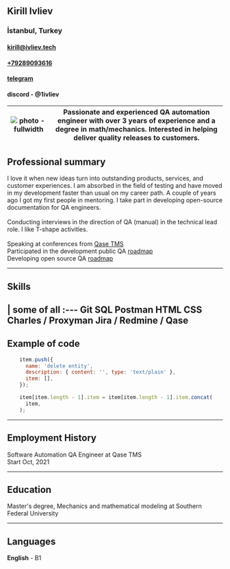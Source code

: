 ## Kirill Ivliev
### İstanbul, Turkey
#### [kirill@ivliev.tech](mailto:kirill@ivliev.tech)
#### [+79289093616](tel:+79289093616)
#### [telegram](https://t.me/ivIiev)
#### discord - @1ivliev
![photo -fullwidth](https://getmentor.blob.core.windows.net/mentor-images/kirill-ivliev-1250/large)  | Passionate and experienced QA automation engineer with over 3 years of experience and a degree in math/mechanics. Interested in helping deliver quality releases to customers.
--- | ---
## Professional summary
I love it when new ideas turn into outstanding products, services, and customer experiences. I am absorbed in the field of testing and have moved in my development faster than usual on my career path. A couple of years ago I got my first people in mentoring. I take part in developing open-source documentation for QA engineers. <br>
<br>
Conducting interviews in the direction of QA (manual) in the technical lead role. I like T-shape activities. <br>
<br>
Speaking at conferences from [Qase TMS](https://lnkd.in/dFybm-UA) <br>
Participated in the development public QA [roadmap](https://infinite.education/skillset/qa_engineer) <br>
Developing open source QA [roadmap](https://github.com/WayQA)

---
## Skills

| some of all
:---
Git
SQL
Postman
HTML
CSS
Charles / Proxyman
Jira / Redmine / Qase
---
## Example of code
```js
    item.push({
      name: 'delete entity',
      description: { content: '', type: 'text/plain' },
      item: [],
    });

    item[item.length - 1].item = item[item.length - 1].item.concat(
      item,
    );
```
---
## Employment History

Software Automation QA Engineer at Qase TMS <br>
Start Oct, 2021

---
## Education

Master's degree, Mechanics and mathematical modeling at Southern Federal University

---
## Languages

**English** - B1